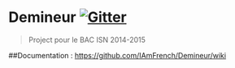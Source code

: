 # Demineur [![Gitter](https://badges.gitter.im/Join%20Chat.svg)](https://gitter.im/IAmFrench/Demineur?utm_source=badge&utm_medium=badge&utm_campaign=pr-badge)
> Project pour le BAC ISN 2014-2015    

##Documentation :
https://github.com/IAmFrench/Demineur/wiki
